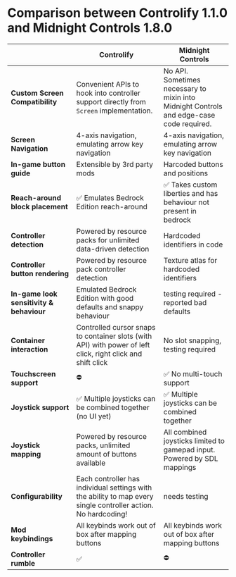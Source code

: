 # Comparison between Controlify 1.1.0 and Midnight Controls 1.8.0

|                                          | Controlify                                                                                                     | Midnight Controls                                                                        |
|------------------------------------------|----------------------------------------------------------------------------------------------------------------|------------------------------------------------------------------------------------------|
| **Custom Screen Compatibility**          | Convenient APIs to hook into controller support directly from `Screen` implementation.                         | No API. Sometimes necessary to mixin into Midnight Controls and edge-case code required. |
| **Screen Navigation**                    | 4-axis navigation, emulating arrow key navigation                                                              | 4-axis navigation, emulating arrow key navigation                                        |
| **In-game button guide**                 | Extensible by 3rd party mods                                                                                   | Harcoded buttons and positions                                                           |
| **Reach-around block placement**         | ✅ Emulates Bedrock Edition reach-around                                                                        | ✅ Takes custom liberties and has behaviour not present in bedrock                        |
| **Controller detection**                 | Powered by resource packs for unlimited data-driven detection                                                  | Hardcoded identifiers in code                                                            |
| **Controller button rendering**          | Powered by resource pack controller detection                                                                  | Texture atlas for hardcoded identifiers                                                  |
| **In-game look sensitivity & behaviour** | Emulated Bedrock Edition with good defaults and snappy behaviour                                               | testing required - reported bad defaults                                                 |
| **Container interaction**                | Controlled cursor snaps to container slots (with API) with power of left click, right click and shift click    | No slot snapping, testing required                                                       |
| **Touchscreen support**                  | ⛔                                                                                                              | ✅ No multi-touch support                                                                 |
| **Joystick support**                     | ✅ Multiple joysticks can be combined together (no UI yet)                                                      | ✅ Multiple joysticks can be combined together                                            |
| **Joystick mapping**                     | Powered by resource packs, unlimited amount of buttons available                                               | All combined joysticks limited to gamepad input. Powered by SDL mappings                 |
| **Configurability**                      | Each controller has individual settings with the ability to map every single controller action. No hardcoding! | needs testing                                                                            |
| **Mod keybindings**                      | All keybinds work out of box after mapping buttons                                                             | All keybinds work out of box after mapping buttons                                       |
| **Controller rumble**                    | ✅                                                                                                              | ⛔                                                                                        |
